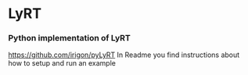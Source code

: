 # LyRT

### Python implementation of LyRT

https://github.com/irigon/pyLyRT
In Readme you find instructions about how to setup and run an example


